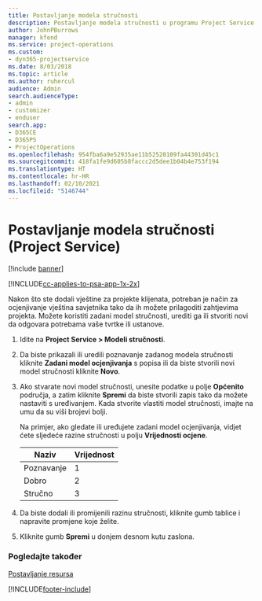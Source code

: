 ```yaml
---
title: Postavljanje modela stručnosti
description: Postavljanje modela stručnosti u programu Project Service
author: JohnPBurrows
manager: kfend
ms.service: project-operations
ms.custom:
- dyn365-projectservice
ms.date: 8/03/2018
ms.topic: article
ms.author: ruhercul
audience: Admin
search.audienceType:
- admin
- customizer
- enduser
search.app:
- D365CE
- D365PS
- ProjectOperations
ms.openlocfilehash: 954fba6a9e52935ae11b52520109fa44301d45c1
ms.sourcegitcommit: 418fa1fe9d605b8faccc2d5dee1b04b4e753f194
ms.translationtype: HT
ms.contentlocale: hr-HR
ms.lasthandoff: 02/10/2021
ms.locfileid: "5146744"
---
```

# <a name="set-up-proficiency-models-project-service"></a>Postavljanje modela stručnosti (Project Service)

[!include [banner](../includes/psa-now-project-operations.md)]

[!INCLUDE[cc-applies-to-psa-app-1x-2x](../includes/cc-applies-to-psa-app-1x-2x.md)]

Nakon što ste dodali vještine za projekte klijenata, potreban je način za ocjenjivanje vještina savjetnika tako da ih možete prilagoditi zahtjevima projekta. Možete koristiti zadani model stručnosti, urediti ga ili stvoriti novi da odgovara potrebama vaše tvrtke ili ustanove.  
  
1.  Idite na **Project Service > Modeli stručnosti**.  
  
2.  Da biste prikazali ili uredili poznavanje zadanog modela stručnosti kliknite **Zadani model ocjenjivanja** s popisa ili da biste stvorili novi model stručnosti kliknite **Novo**.  
  
3.  Ako stvarate novi model stručnosti, unesite podatke u polje **Općenito** područja, a zatim kliknite **Spremi** da biste stvorili zapis tako da možete nastaviti s uređivanjem. Kada stvorite vlastiti model stručnosti, imajte na umu da su viši brojevi bolji.  
  
     Na primjer, ako gledate ili uređujete zadani model ocjenjivanja, vidjet ćete sljedeće razine stručnosti u polju **Vrijednosti ocjene**.  
  
    |Naziv|Vrijednost|  
    |----------|-----------|  
    |Poznavanje|1|  
    |Dobro|2|  
    |Stručno|3|  
  
4.  Da biste dodali ili promijenili razinu stručnosti, kliknite gumb tablice i napravite promjene koje želite.  
  
5.  Kliknite gumb **Spremi** u donjem desnom kutu zaslona.  
  
### <a name="see-also"></a>Pogledajte također  
 [Postavljanje resursa](../psa/set-up-resources.md)


[!INCLUDE[footer-include](../includes/footer-banner.md)]